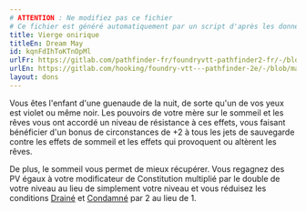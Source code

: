 ```yaml
---
# ATTENTION : Ne modifiez pas ce fichier
# Ce fichier est généré automatiquement par un script d'après les données du module Foundry VTT officiel et de sa traduction
title: Vierge onirique
titleEn: Dream May
id: kqnFdIhToKTnOpMl
urlFr: https://gitlab.com/pathfinder-fr/foundryvtt-pathfinder2-fr/-/blob/master/data/feats/kqnFdIhToKTnOpMl.htm
urlEn: https://gitlab.com/hooking/foundry-vtt---pathfinder-2e/-/blob/master/packs/data/feats.db/dream-may.json
layout: dons
---
```

Vous êtes l'enfant d'une guenaude de la nuit, de sorte qu'un de vos yeux est violet ou même noir. Les pouvoirs de votre mère sur le sommeil et les rêves vous ont accordé un niveau de résistance à ces effets, vous faisant bénéficier d'un bonus de circonstances de +2 à tous les jets de sauvegarde contre les effets de sommeil et les effets qui provoquent ou altèrent les rêves.

De plus, le sommeil vous permet de mieux récupérer. Vous regagnez des PV égaux à votre modificateur de Constitution multiplié par le double de votre niveau au lieu de simplement votre niveau et vous réduisez les conditions [Drainé](../conditions/drainé.html) et [Condamné](../conditions/condamné.html) par 2 au lieu de 1.
